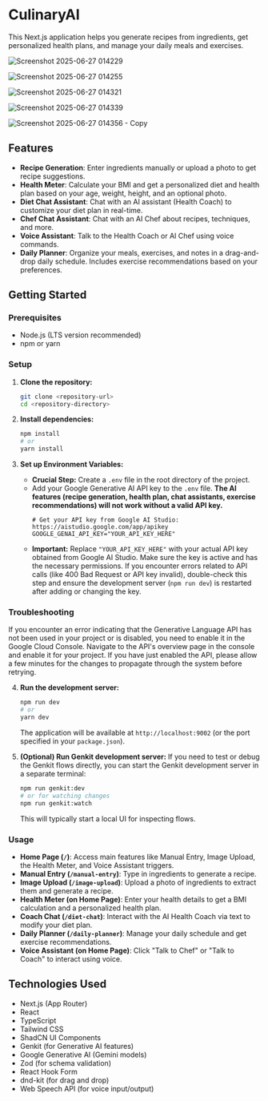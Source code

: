 # CulinaryAI

This Next.js application helps you generate recipes from ingredients, get personalized health plans, and manage your daily meals and exercises.


![Screenshot 2025-06-27 014229](https://github.com/user-attachments/assets/19cfb160-4113-4d99-aafa-c9689039cedb)


![Screenshot 2025-06-27 014255](https://github.com/user-attachments/assets/f9aaab05-1e65-4095-86e6-4ef7ab7b5cdd)




![Screenshot 2025-06-27 014321](https://github.com/user-attachments/assets/ef948efa-7a60-401f-9c64-2a7ee73d6ef1)



![Screenshot 2025-06-27 014339](https://github.com/user-attachments/assets/93e03e3f-d8f5-4848-8016-9cfdcc3fd9e4)





![Screenshot 2025-06-27 014356 - Copy](https://github.com/user-attachments/assets/96d9b5cd-8b7f-40a9-977c-fe52ba5435e6)


























## Features

- **Recipe Generation**: Enter ingredients manually or upload a photo to get recipe suggestions.
- **Health Meter**: Calculate your BMI and get a personalized diet and health plan based on your age, weight, height, and an optional photo.
- **Diet Chat Assistant**: Chat with an AI assistant (Health Coach) to customize your diet plan in real-time.
- **Chef Chat Assistant**: Chat with an AI Chef about recipes, techniques, and more.
- **Voice Assistant**: Talk to the Health Coach or AI Chef using voice commands.
- **Daily Planner**: Organize your meals, exercises, and notes in a drag-and-drop daily schedule. Includes exercise recommendations based on your preferences.

## Getting Started

### Prerequisites

- Node.js (LTS version recommended)
- npm or yarn

### Setup

1.  **Clone the repository:**
    ```bash
    git clone <repository-url>
    cd <repository-directory>
    ```

2.  **Install dependencies:**
    ```bash
    npm install
    # or
    yarn install
    ```

3.  **Set up Environment Variables:**
    - **Crucial Step:** Create a `.env` file in the root directory of the project.
    - Add your Google Generative AI API key to the `.env` file. **The AI features (recipe generation, health plan, chat assistants, exercise recommendations) will not work without a valid API key.**
      ```dotenv
      # Get your API key from Google AI Studio: https://aistudio.google.com/app/apikey
      GOOGLE_GENAI_API_KEY="YOUR_API_KEY_HERE"
      ```
    - **Important:** Replace `"YOUR_API_KEY_HERE"` with your actual API key obtained from Google AI Studio. Make sure the key is active and has the necessary permissions. If you encounter errors related to API calls (like 400 Bad Request or API key invalid), double-check this step and ensure the development server (`npm run dev`) is restarted after adding or changing the key.

### Troubleshooting

If you encounter an error indicating that the Generative Language API has not been used in your project or is disabled, you need to enable it in the Google Cloud Console. Navigate to the API's overview page in the console and enable it for your project. If you have just enabled the API, please allow a few minutes for the changes to propagate through the system before retrying.


4.  **Run the development server:**
    ```bash
    npm run dev
    # or
    yarn dev
    ```
    The application will be available at `http://localhost:9002` (or the port specified in your `package.json`).

5.  **(Optional) Run Genkit development server:**
    If you need to test or debug the Genkit flows directly, you can start the Genkit development server in a separate terminal:
    ```bash
    npm run genkit:dev
    # or for watching changes
    npm run genkit:watch
    ```
    This will typically start a local UI for inspecting flows.

### Usage

- **Home Page (`/`)**: Access main features like Manual Entry, Image Upload, the Health Meter, and Voice Assistant triggers.
- **Manual Entry (`/manual-entry`)**: Type in ingredients to generate a recipe.
- **Image Upload (`/image-upload`)**: Upload a photo of ingredients to extract them and generate a recipe.
- **Health Meter (on Home Page)**: Enter your health details to get a BMI calculation and a personalized health plan.
- **Coach Chat (`/diet-chat`)**: Interact with the AI Health Coach via text to modify your diet plan.
- **Daily Planner (`/daily-planner`)**: Manage your daily schedule and get exercise recommendations.
- **Voice Assistant (on Home Page)**: Click "Talk to Chef" or "Talk to Coach" to interact using voice.

## Technologies Used

- Next.js (App Router)
- React
- TypeScript
- Tailwind CSS
- ShadCN UI Components
- Genkit (for Generative AI features)
- Google Generative AI (Gemini models)
- Zod (for schema validation)
- React Hook Form
- dnd-kit (for drag and drop)
- Web Speech API (for voice input/output)

